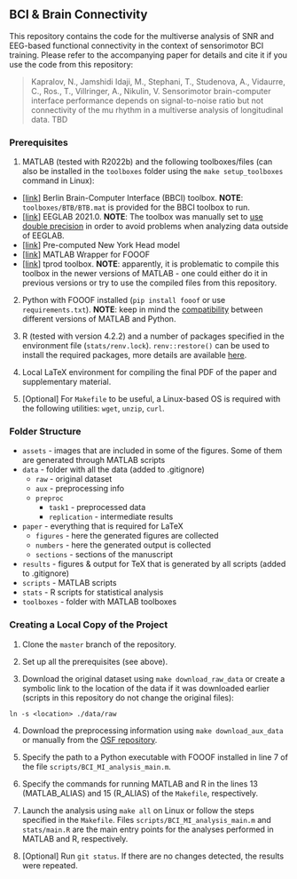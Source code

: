 ## BCI & Brain Connectivity

This repository contains the code for the multiverse analysis of SNR and EEG-based functional connectivity in the context of sensorimotor BCI training. Please refer to the accompanying paper for details and cite it if you use the code from this repository:

> Kapralov, N., Jamshidi Idaji, M., Stephani, T., Studenova, A., Vidaurre, C., Ros., T., Villringer, A., Nikulin, V. Sensorimotor brain-computer interface performance depends on signal-to-noise ratio but not connectivity of the mu rhythm in a multiverse analysis of longitudinal data. TBD

### Prerequisites

1. MATLAB (tested with R2022b) and the following toolboxes/files (can also be installed in the `toolboxes` folder using the `make setup_toolboxes` command in Linux):

 * [[link](https://github.com/bbci/bbci_public)] Berlin Brain-Computer Interface (BBCI) toolbox. **NOTE**: `toolboxes/BTB/BTB.mat` is provided for the BBCI toolbox to run. 
 * [[link](https://sccn.ucsd.edu/eeglab/download.php)] EEGLAB 2021.0. **NOTE**: The toolbox was manually set to [use double precision](https://eeglab.org/tutorials/misc/EEGLAB_option_menu.html) in order to avoid problems when analyzing data outside of EEGLAB.
 * [[link](https://www.parralab.org/nyhead/sa_nyhead.mat)] Pre-computed New York Head model
 * [[link](https://github.com/fooof-tools/fooof_mat)] MATLAB Wrapper for FOOOF 
 * [[link](https://github.com/jadref/tprod)] tprod toolbox. **NOTE**: apparently, it is problematic to compile this toolbox in the newer versions of MATLAB - one could either do it in previous versions or try to use the compiled files from this repository.
 
2. Python with FOOOF installed (`pip install fooof` or use `requirements.txt`). **NOTE**: keep in mind the [compatibility](https://www.mathworks.com/support/requirements/python-compatibility.html) between different versions of MATLAB and Python.

3. R (tested with version 4.2.2) and a number of packages specified in the environment file (`stats/renv.lock`). `renv::restore()` can be used to install the required packages, more details are available [here](https://rstudio.github.io/renv/articles/collaborating.html).

4. Local LaTeX environment for compiling the final PDF of the paper and supplementary material.

5. [Optional] For `Makefile` to be useful, a Linux-based OS is required with the following utilities: `wget`, `unzip`, `curl`.

### Folder Structure

* `assets` - images that are included in some of the figures. Some of them are generated through MATLAB scripts
* `data` - folder with all the data (added to .gitignore)
  * `raw` - original dataset
  * `aux` - preprocessing info
  * `preproc`
    * `task1` - preprocessed data
    * `replication` - intermediate results
* `paper` - everything that is required for LaTeX
  * `figures` - here the generated figures are collected
  * `numbers` - here the generated output is collected
  * `sections` - sections of the manuscript
* `results` - figures & output for TeX that is generated by all scripts (added to .gitignore)
* `scripts` - MATLAB scripts
* `stats` - R scripts for statistical analysis
* `toolboxes` - folder with MATLAB toolboxes

### Creating a Local Copy of the Project

1. Clone the `master` branch of the repository.

2. Set up all the prerequisites (see above).

3. Download the original dataset using `make download_raw_data` or create a symbolic link to the location of the data if it was downloaded earlier (scripts in this repository do not change the original files):

```
ln -s <location> ./data/raw
```

4. Download the preprocessing information using `make download_aux_data` or manually from the [OSF repository](https://osf.io/tcvyd/).

5. Specify the path to a Python executable with FOOOF installed in line 7 of the file `scripts/BCI_MI_analysis_main.m`.

6. Specify the commands for running MATLAB and R in the lines 13 (MATLAB_ALIAS) and 15 (R_ALIAS) of the `Makefile`, respectively.

7. Launch the analysis using `make all` on Linux or follow the steps specified in the `Makefile`. Files `scripts/BCI_MI_analysis_main.m` and `stats/main.R` are the main entry points for the analyses performed in MATLAB and R, respectively.

8. [Optional] Run `git status`. If there are no changes detected, the results were repeated.
